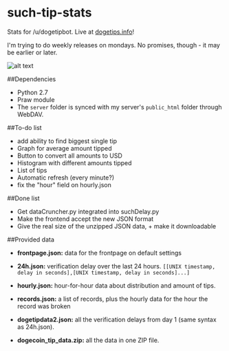 such-tip-stats
==============

Stats for /u/dogetipbot. Live at [dogetips.info](http://www.dogetips.info)!

I'm trying to do weekly releases on mondays. No promises, though - it may be earlier or later.


![alt text](http://i.imgur.com/NpWsnzc.png "Screenshot")


##Dependencies
 - Python 2.7
 - Praw module
 - The ```server``` folder is synced with my server's ```public_html``` folder through WebDAV.

##To-do list
 - add ability to find biggest single tip
 - Graph for average amount tipped
 - Button to convert all amounts to USD
 - Histogram with different amounts tipped
 - List of tips
 - Automatic refresh (every minute?)
 - fix the "hour" field on hourly.json


##Done list
 -  Get dataCruncher.py integrated into suchDelay.py
 -  Make the frontend accept the new JSON format
 -  Give the real size of the unzipped JSON data, + make it downloadable

##Provided data
 - **frontpage.json:** data for the frontpage on default settings

 - **24h.json:** verification delay over the last 24 hours.
```[[UNIX timestamp, delay in seconds],[UNIX timestamp, delay in seconds]...]```

 - **hourly.json:** hour-for-hour data about distribution and amount of tips.

 - **records.json:** a list of records, plus the hourly data for the hour the record was broken

 - **dogetipdata2.json:** all the verification delays from day 1 (same syntax as 24h.json).

 - **dogecoin_tip_data.zip:** all the data in one ZIP file.
